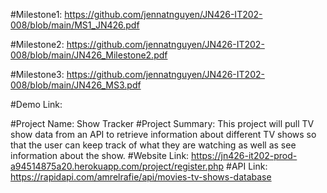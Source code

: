 #Milestone1:
https://github.com/jennatnguyen/JN426-IT202-008/blob/main/MS1_JN426.pdf

#Milestone2:
https://github.com/jennatnguyen/JN426-IT202-008/blob/main/JN426_Milestone2.pdf

#Milestone3:
https://github.com/jennatnguyen/JN426-IT202-008/blob/main/JN426_MS3.pdf

#Demo Link:

#Project Name: Show Tracker
#Project Summary: This project will pull TV show data from an API to retrieve information about different TV shows so that the user can keep track of what they are watching as well as see information about the show.
#Website Link: https://jn426-it202-prod-a94514875a20.herokuapp.com/project/register.php
#API Link: https://rapidapi.com/amrelrafie/api/movies-tv-shows-database

